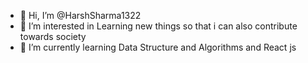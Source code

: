 - 👋 Hi, I’m @HarshSharma1322
- 👀 I’m interested in Learning new things so that i can also contribute towards society
- 🌱 I’m currently learning Data Structure and Algorithms and React js


